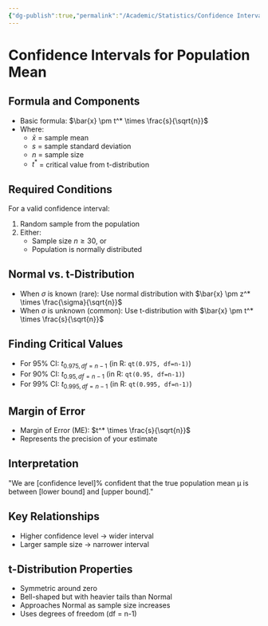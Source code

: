 ```yaml
---
{"dg-publish":true,"permalink":"/Academic/Statistics/Confidence Interval for population mean/"}
---
```


# Confidence Intervals for Population Mean

## Formula and Components
- Basic formula: $\bar{x} \pm t^* \times \frac{s}{\sqrt{n}}$
- Where:
  - $\bar{x}$ = sample mean
  - $s$ = sample standard deviation
  - $n$ = sample size
  - $t^*$ = critical value from t-distribution

## Required Conditions
For a valid confidence interval:
1. Random sample from the population
2. Either:
   - Sample size $n \geq 30$, or
   - Population is normally distributed

## Normal vs. t-Distribution
- When $\sigma$ is known (rare): Use normal distribution with $\bar{x} \pm z^* \times \frac{\sigma}{\sqrt{n}}$
- When $\sigma$ is unknown (common): Use t-distribution with $\bar{x} \pm t^* \times \frac{s}{\sqrt{n}}$

## Finding Critical Values
- For 95% CI: $t_{0.975, df=n-1}$ (in R: `qt(0.975, df=n-1)`)
- For 90% CI: $t_{0.95, df=n-1}$ (in R: `qt(0.95, df=n-1)`)
- For 99% CI: $t_{0.995, df=n-1}$ (in R: `qt(0.995, df=n-1)`)

## Margin of Error
- Margin of Error (ME): $t^* \times \frac{s}{\sqrt{n}}$
- Represents the precision of your estimate

## Interpretation
"We are [confidence level]% confident that the true population mean μ is between [lower bound] and [upper bound]."

## Key Relationships
- Higher confidence level → wider interval
- Larger sample size → narrower interval

## t-Distribution Properties
- Symmetric around zero
- Bell-shaped but with heavier tails than Normal
- Approaches Normal as sample size increases
- Uses degrees of freedom (df = n-1)